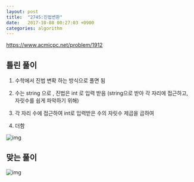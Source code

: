 ```yaml
---
layout: post
title:  "2745:진법변환"
date:   2017-10-08 00:27:03 +0900
categories: algorithm
---
```



<https://www.acmicpc.net/problem/1912>

## 틀린 풀이

1. 수학에서 진법 변확 하는 방식으로 풀면 됨

2. 수는 string 으로 , 진법은 int 로 입력 받음 
(string으로 받아 각 자리에 접근하고, 자릿수를 쉽게 파악하기 위해)

3. 각 자리 수에 접근하여 int로 입력받은 수의 자릿수 제곱을 곱하여 

4. 더함

![img](http://cfile29.uf.tistory.com/image/99F8273359DA31220B49CF)

## 맞는 풀이

![img](http://cfile26.uf.tistory.com/image/99B3C33359DA36C51E06C7)

